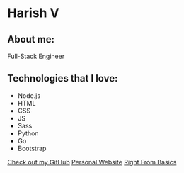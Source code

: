 # Harish V

## About me:

Full-Stack Engineer

## Technologies that I love:

- Node.js
- HTML
- CSS
- JS
- Sass
- Python
- Go
- Bootstrap

[Check out my GitHub](https://github.com/harishv7)
[Personal Website](https://harishv.me)
[Right From Basics](https://rightfrombasics.com)
